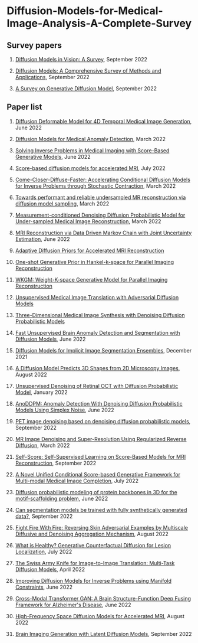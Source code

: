 # Diffusion-Models-for-Medical-Image-Analysis-A-Complete-Survey




## Survey papers
1. [Diffusion Models in Vision: A Survey](https://arxiv.org/pdf/2209.04747.pdf), September 2022</br>

2. [Diffusion Models: A Comprehensive Survey of Methods and Applications](https://arxiv.org/pdf/2209.00796), September 2022</br>

3. [A Survey on Generative Diffusion Model](https://arxiv.org/pdf/2209.02646.pdf), September 2022</br>




## Paper list

1. [Diffusion Deformable Model for 4D Temporal Medical Image Generation](https://arxiv.org/abs/2206.13295), June 2022</br>

2. [Diffusion Models for Medical Anomaly Detection](https://arxiv.org/pdf/2203.04306v1.pdf), March 2022</br>

3. [Solving Inverse Problems in Medical Imaging with Score-Based Generative Models](https://arxiv.org/abs/2111.08005), June 2022</br>

4. [Score-based diffusion models for accelerated MRI](https://arxiv.org/abs/2110.05243), July 2022</br>

5. [Come-Closer-Diffuse-Faster: Accelerating Conditional Diffusion Models for Inverse Problems through Stochastic Contraction](https://arxiv.org/abs/2112.05146), March 2022</br>

6. [Towards performant and reliable undersampled MR reconstruction via diffusion model sampling](https://arxiv.org/abs/2203.04292), March 2022</br>

7. [Measurement-conditioned Denoising Diffusion Probabilistic Model for Under-sampled Medical Image Reconstruction](https://arxiv.org/abs/2203.03623), March 2022</br>

8. [MRI Reconstruction via Data Driven Markov Chain with Joint Uncertainty Estimation](https://arxiv.org/abs/2202.01479), June 2022</br>

9. [Adaptive Diffusion Priors for Accelerated MRI Reconstruction](https://arxiv.org/abs/2207.05876)</br>

10. [One-shot Generative Prior in Hankel-k-space for Parallel Imaging Reconstruction](https://arxiv.org/abs/2208.07181)</br>

11. [WKGM: Weight-K-space Generative Model for Parallel Imaging Reconstruction](https://arxiv.org/abs/2205.03883)</br>

12. [Unsupervised Medical Image Translation with Adversarial Diffusion Models](https://arxiv.org/abs/2207.08208)</br>

13. [Three-Dimensional Medical Image Synthesis with Denoising Diffusion Probabilistic Models](https://openreview.net/pdf?id=Oz7lKWVh45H)</br>

14. [Fast Unsupervised Brain Anomaly Detection and Segmentation with Diffusion Models](https://arxiv.org/abs/2206.03461), June 2022</br>

15. [Diffusion Models for Implicit Image Segmentation Ensembles](https://arxiv.org/abs/2112.03145), December 2021</br>

16. [A Diffusion Model Predicts 3D Shapes from 2D Microscopy Images](https://arxiv.org/abs/2208.14125), August 2022</br>

17. [Unsupervised Denoising of Retinal OCT with Diffusion Probabilistic Model](https://arxiv.org/abs/2201.11760), January 2022</br>

18. [AnoDDPM: Anomaly Detection With Denoising Diffusion Probabilistic Models Using Simplex Noise](https://openaccess.thecvf.com/content/CVPR2022W/NTIRE/papers/Wyatt_AnoDDPM_Anomaly_Detection_With_Denoising_Diffusion_Probabilistic_Models_Using_Simplex_CVPRW_2022_paper.pdf), June 2022</br>

19. [PET image denoising based on denoising diffusion probabilistic models](https://arxiv.org/abs/2209.06167), September 2022</br> 

20. [MR Image Denoising and Super-Resolution Using Regularized Reverse Diffusion](https://arxiv.org/pdf/2203.12621), March 2022</br> 

21. [Self-Score: Self-Supervised Learning on Score-Based Models for MRI Reconstruction](https://arxiv.org/abs/2209.00835), September 2022</br> 

22. [A Novel Unified Conditional Score-based Generative Framework for Multi-modal Medical Image Completion](https://arxiv.org/abs/2207.03430), July 2022</br>  

23. [Diffusion probabilistic modeling of protein backbones in 3D for the motif-scaffolding problem](https://arxiv.org/abs/2206.04119), June 2022</br>

24. [Can segmentation models be trained with fully synthetically generated data?](https://arxiv.org/abs/2209.08256), September 2022</br>

25. [Fight Fire With Fire: Reversing Skin Adversarial Examples by Multiscale Diffusive and Denoising Aggregation Mechanism](https://arxiv.org/abs/2208.10373), August 2022</br>

26. [What is Healthy? Generative Counterfactual Diffusion for Lesion Localization](https://arxiv.org/pdf/2207.12268), July 2022</br>  
 
27. [The Swiss Army Knife for Image-to-Image Translation: Multi-Task Diffusion Models](https://arxiv.org/pdf/2204.02641), April 2022</br>  

28. [Improving Diffusion Models for Inverse Problems using Manifold Constraints](https://arxiv.org/pdf/2206.00941), June 2022</br> 

29. [Cross-Modal Transformer GAN: A Brain Structure-Function Deep Fusing Framework for Alzheimer's Disease](https://arxiv.org/pdf/2206.13393), June 2022</br> 

30. [High-Frequency Space Diffusion Models for Accelerated MRI](https://arxiv.org/pdf/2208.05481), August 2022</br> 

31. [Brain Imaging Generation with Latent Diffusion Models](https://arxiv.org/pdf/2209.07162), September 2022</br> 
